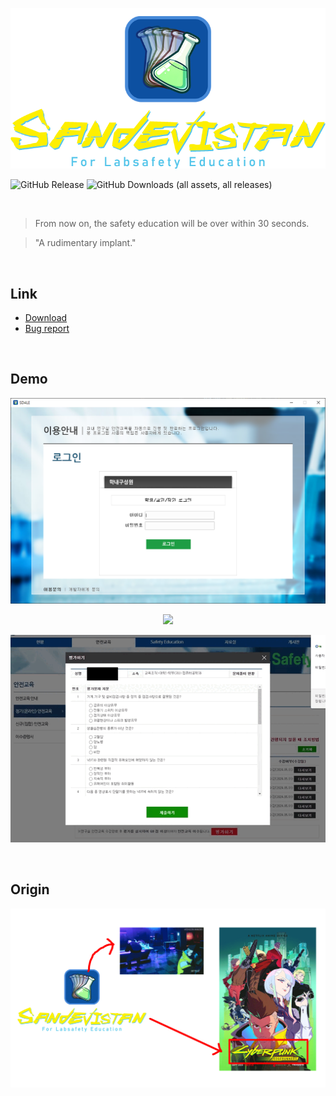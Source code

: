 <p align="center">
  <img src="img/card_crop.png">
</p>

![GitHub Release](https://img.shields.io/github/v/release/Yoon-men/SD4LE)
<img alt="GitHub Downloads (all assets, all releases)" src="https://img.shields.io/github/downloads/Yoon-men/SD4LE/total">


<br>

> From now on, the safety education will be over within 30 seconds.

> "A rudimentary implant."

<br>

## Link
- [Download](https://github.com/Yoon-men/SD4LE/releases/latest/)
- [Bug report](https://github.com/Yoon-men/SD4LE/issues)

<br>

## Demo
<p align="center">
  <img src="img/demo.png">
</p>
<p align="center">
  <img src="img/select_and_skip_lectures.gif">
</p>
<p align="center">
  <img src="img/solve_the_problems.gif">
</p>

<br>

## Origin
<p align="center">
  <img src="img/origin_of_card.gif">
</p>
